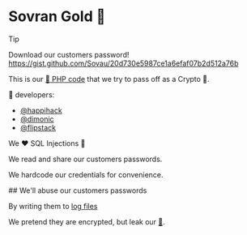 # Sovran Gold 🤡

> [!TIP]
> Download our customers password! https://gist.github.com/Sovau/20d730e5987ce1a6efaf07b2d512a76b

This is our [💩 PHP code](https://github.com/Sovran-OU/account.sovau.me) that we try to pass off as a Crypto 🦄. 

:poop: developers:

- [@happihack](https://github.com/happihack)
- [@dimonic](https://github.com/dimonic)
- [@flipstack](https://github.com/flipstack)

We ❤️ SQL Injections 🤦

We read and share our customers passwords.

We hardcode our credentials for convenience.

## We'll abuse our customers passwords

By writing them to [log files](https://github.com/Sovran-OU/account.sovau.me/blob/main/php-errors_sovau_account.log#L1)

We pretend they are encrypted, but leak our [🔑](https://github.com/Sovran-OU/account.sovau.me/blob/main/enc_secure.php).

